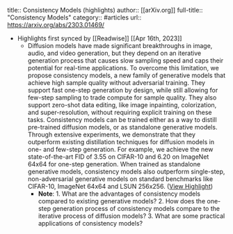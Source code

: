 title:: Consistency Models (highlights)
author:: [[arXiv.org]]
full-title:: "Consistency Models"
category:: #articles
url:: https://arxiv.org/abs/2303.01469/

- Highlights first synced by [[Readwise]] [[Apr 16th, 2023]]
	- Diffusion models have made significant breakthroughs in image, audio, and video generation, but they depend on an iterative generation process that causes slow sampling speed and caps their potential for real-time applications. To overcome this limitation, we propose consistency models, a new family of generative models that achieve high sample quality without adversarial training. They support fast one-step generation by design, while still allowing for few-step sampling to trade compute for sample quality. They also support zero-shot data editing, like image inpainting, colorization, and super-resolution, without requiring explicit training on these tasks. Consistency models can be trained either as a way to distill pre-trained diffusion models, or as standalone generative models. Through extensive experiments, we demonstrate that they outperform existing distillation techniques for diffusion models in one- and few-step generation. For example, we achieve the new state-of-the-art FID of 3.55 on CIFAR-10 and 6.20 on ImageNet 64x64 for one-step generation. When trained as standalone generative models, consistency models also outperform single-step, non-adversarial generative models on standard benchmarks like CIFAR-10, ImageNet 64x64 and LSUN 256x256. ([View Highlight](https://read.readwise.io/read/01gy3tzqdztev9jn8ejmn1hrre))
		- **Note**: 1. What are the advantages of consistency models compared to existing generative models?
		  2. How does the one-step generation process of consistency models compare to the iterative process of diffusion models?
		  3. What are some practical applications of consistency models?